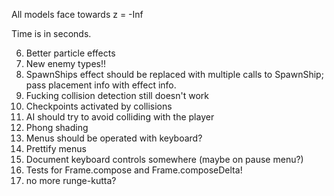 All models face towards z = -Inf

Time is in seconds.


6. Better particle effects
7. New enemy types!!
9. SpawnShips effect should be replaced with multiple calls to SpawnShip; pass placement info with effect info.
10. Fucking collision detection still doesn't work
12. Checkpoints activated by collisions
16. AI should try to avoid colliding with the player
18. Phong shading
19. Menus should be operated with keyboard?
20. Prettify menus
21. Document keyboard controls somewhere (maybe on pause menu?)
22. Tests for Frame.compose and Frame.composeDelta!
23. no more runge-kutta?